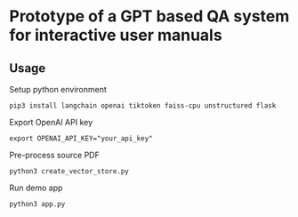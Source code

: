 # Prototype of a GPT based QA system for interactive user manuals

## Usage

Setup python environment

    pip3 install langchain openai tiktoken faiss-cpu unstructured flask

Export OpenAI API key

    export OPENAI_API_KEY="your_api_key"

Pre-process source PDF

    python3 create_vector_store.py

Run demo app

    python3 app.py
